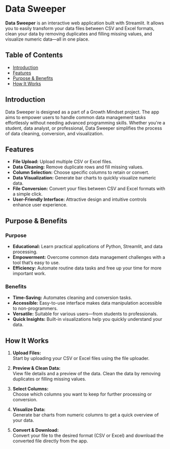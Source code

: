 # Data Sweeper

**Data Sweeper** is an interactive web application built with Streamlit. It allows you to easily transform your data files between CSV and Excel formats, clean your data by removing duplicates and filling missing values, and visualize numeric data—all in one place.

## Table of Contents

- [Introduction](#introduction)
- [Features](#features)
- [Purpose & Benefits](#purpose--benefits)
- [How It Works](#how-it-works)


## Introduction

Data Sweeper is designed as a part of a Growth Mindset project. The app aims to empower users to handle common data management tasks effortlessly without needing advanced programming skills. Whether you're a student, data analyst, or professional, Data Sweeper simplifies the process of data cleaning, conversion, and visualization.

## Features

- **File Upload:** Upload multiple CSV or Excel files.
- **Data Cleaning:** Remove duplicate rows and fill missing values.
- **Column Selection:** Choose specific columns to retain or convert.
- **Data Visualization:** Generate bar charts to quickly visualize numeric data.
- **File Conversion:** Convert your files between CSV and Excel formats with a simple click.
- **User-Friendly Interface:** Attractive design and intuitive controls enhance user experience.

## Purpose & Benefits

### Purpose

- **Educational:** Learn practical applications of Python, Streamlit, and data processing.
- **Empowerment:** Overcome common data management challenges with a tool that’s easy to use.
- **Efficiency:** Automate routine data tasks and free up your time for more important work.

### Benefits

- **Time-Saving:** Automates cleaning and conversion tasks.
- **Accessible:** Easy-to-use interface makes data manipulation accessible to non-programmers.
- **Versatile:** Suitable for various users—from students to professionals.
- **Quick Insights:** Built-in visualizations help you quickly understand your data.

## How It Works

1. **Upload Files:**  
   Start by uploading your CSV or Excel files using the file uploader.

2. **Preview & Clean Data:**  
   View file details and a preview of the data. Clean the data by removing duplicates or filling missing values.

3. **Select Columns:**  
   Choose which columns you want to keep for further processing or conversion.

4. **Visualize Data:**  
   Generate bar charts from numeric columns to get a quick overview of your data.

5. **Convert & Download:**  
   Convert your file to the desired format (CSV or Excel) and download the converted file directly from the app.